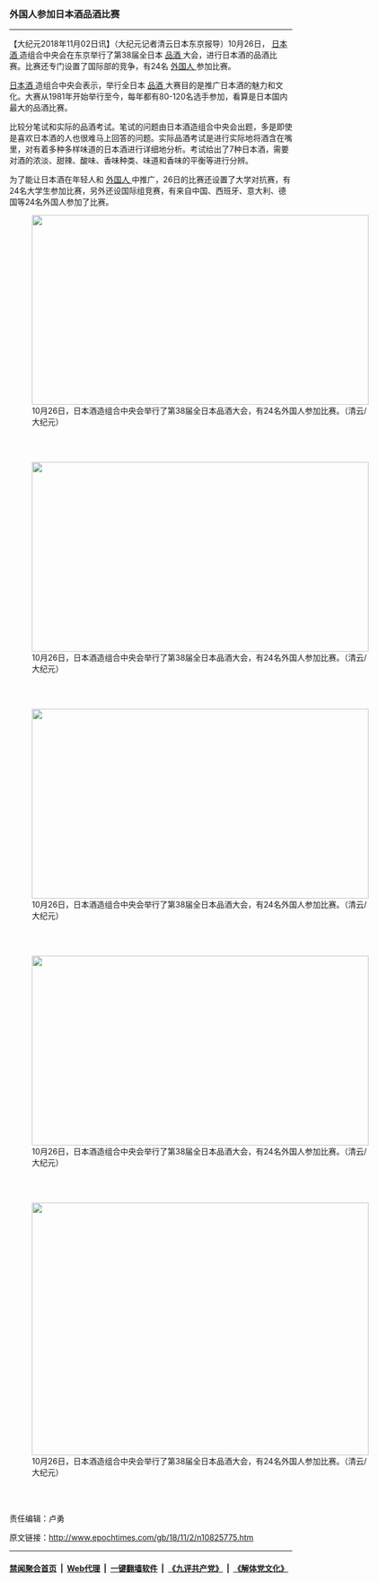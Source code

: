 ### 外国人参加日本酒品酒比赛
------------------------

<p>
 【大纪元2018年11月02日讯】（大纪元记者清云日本东京报导）10月26日，
 <a href="http://www.epochtimes.com/gb/tag/%E6%97%A5%E6%9C%AC%E9%85%92.html">
  日本酒
 </a>
 造组合中央会在东京举行了第38届全日本
 <a href="http://www.epochtimes.com/gb/tag/%E5%93%81%E9%85%92.html">
  品酒
 </a>
 大会，进行日本酒的品酒比赛。比赛还专门设置了国际部的竞争，有24名
 <a href="http://www.epochtimes.com/gb/tag/%E5%A4%96%E5%9B%BD%E4%BA%BA.html">
  外国人
 </a>
 参加比赛。
</p>
<p>
 <a href="http://www.epochtimes.com/gb/tag/%E6%97%A5%E6%9C%AC%E9%85%92.html">
  日本酒
 </a>
 造组合中央会表示，举行全日本
 <a href="http://www.epochtimes.com/gb/tag/%E5%93%81%E9%85%92.html">
  品酒
 </a>
 大赛目的是推广日本酒的魅力和文化。大赛从1981年开始举行至今，每年都有80-120名选手参加，看算是日本国内最大的品酒比赛。
</p>
<p>
 比较分笔试和实际的品酒考试。笔试的问题由日本酒造组合中央会出题，多是即使是喜欢日本酒的人也很难马上回答的问题。实际品酒考试是进行实际地将酒含在嘴里，对有着多种多样味道的日本酒进行详细地分析。考试给出了7种日本酒，需要对酒的浓淡、甜辣、酸味、香味种类、味道和香味的平衡等进行分辨。
</p>
<p>
 为了能让日本酒在年轻人和
 <a href="http://www.epochtimes.com/gb/tag/%E5%A4%96%E5%9B%BD%E4%BA%BA.html">
  外国人
 </a>
 中推广，26日的比赛还设置了大学对抗赛，有24名大学生参加比赛，另外还设国际组竞赛，有来自中国、西班牙、意大利、德国等24名外国人参加了比赛。
</p>
<figure class="wp-caption aligncenter" id="attachment_10825792" style="width: 600px">
 <a href="http://i.epochtimes.com/assets/uploads/2018/11/73281bd3454f30e74dc1a3dae9b140be.jpg">
  <img alt="" class="size-large wp-image-10825792" height="338" src="http://i.epochtimes.com/assets/uploads/2018/11/73281bd3454f30e74dc1a3dae9b140be-600x338.jpg" width="600"/>
 </a>
 <br/><figcaption class="wp-caption-text">
  10月26日，日本酒造组合中央会举行了第38届全日本品酒大会，有24名外国人参加比赛。（清云/大纪元）
 </figcaption><br/>
</figure><br/>
<figure class="wp-caption aligncenter" id="attachment_10825795" style="width: 600px">
 <a href="http://i.epochtimes.com/assets/uploads/2018/11/712800002e3f0bca74cb7cb596b0e170.jpg">
  <img alt="" class="size-large wp-image-10825795" height="338" src="http://i.epochtimes.com/assets/uploads/2018/11/712800002e3f0bca74cb7cb596b0e170-600x338.jpg" width="600"/>
 </a>
 <br/><figcaption class="wp-caption-text">
  10月26日，日本酒造组合中央会举行了第38届全日本品酒大会，有24名外国人参加比赛。（清云/大纪元）
 </figcaption><br/>
</figure><br/>
<figure class="wp-caption aligncenter" id="attachment_10825797" style="width: 600px">
 <a href="http://i.epochtimes.com/assets/uploads/2018/11/d5912808233e35f05be8b21277fefe44.jpg">
  <img alt="" class="size-large wp-image-10825797" height="338" src="http://i.epochtimes.com/assets/uploads/2018/11/d5912808233e35f05be8b21277fefe44-600x338.jpg" width="600"/>
 </a>
 <br/><figcaption class="wp-caption-text">
  10月26日，日本酒造组合中央会举行了第38届全日本品酒大会，有24名外国人参加比赛。（清云/大纪元）
 </figcaption><br/>
</figure><br/>
<figure class="wp-caption aligncenter" id="attachment_10825798" style="width: 600px">
 <a href="http://i.epochtimes.com/assets/uploads/2018/11/9c3bbcfb358e86254e6879d61e4e2d56.jpg">
  <img alt="" class="size-large wp-image-10825798" height="338" src="http://i.epochtimes.com/assets/uploads/2018/11/9c3bbcfb358e86254e6879d61e4e2d56-600x338.jpg" width="600"/>
 </a>
 <br/><figcaption class="wp-caption-text">
  10月26日，日本酒造组合中央会举行了第38届全日本品酒大会，有24名外国人参加比赛。（清云/大纪元）
 </figcaption><br/>
</figure><br/>
<figure class="wp-caption aligncenter" id="attachment_10825799" style="width: 600px">
 <a href="http://i.epochtimes.com/assets/uploads/2018/11/f77262069c5159363ba084789c0ad788.jpg">
  <img alt="" class="size-large wp-image-10825799" height="450" src="http://i.epochtimes.com/assets/uploads/2018/11/f77262069c5159363ba084789c0ad788-600x450.jpg" width="600"/>
 </a>
 <br/><figcaption class="wp-caption-text">
  10月26日，日本酒造组合中央会举行了第38届全日本品酒大会，有24名外国人参加比赛。（清云/大纪元）
 </figcaption><br/>
</figure><br/>
<p>
</p>
<p>
 责任编辑：卢勇
</p>

原文链接：http://www.epochtimes.com/gb/18/11/2/n10825775.htm


------------------------
#### [禁闻聚合首页](https://github.com/gfw-breaker/banned-news/blob/master/README.md) &nbsp;|&nbsp; [Web代理](https://github.com/gfw-breaker/open-proxy/blob/master/README.md) &nbsp;|&nbsp; [一键翻墙软件](https://github.com/gfw-breaker/nogfw/blob/master/README.md) &nbsp;|&nbsp; [《九评共产党》](https://github.com/gfw-breaker/9ping.md/blob/master/README.md#九评之一评共产党是什么) &nbsp;|&nbsp; [《解体党文化》](https://github.com/gfw-breaker/jtdwh.md/blob/master/README.md#绪论)